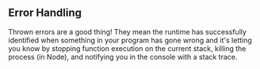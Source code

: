 ## Error Handling

Thrown errors are a good thing! They mean the runtime has successfully identified when something in your program has gone wrong and it's letting you know by stopping function
execution on the current stack, killing the process \(in Node\), and notifying you in the console with a stack trace.